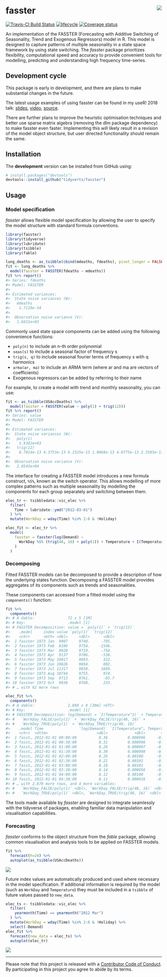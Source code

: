 <!-- README.md is generated from README.Rmd. Please edit that file -->
fasster <img src="man/figure/logo.png" align="right" />
=======================================================

[![Travis-CI Build
Status](https://travis-ci.org/tidyverts/fasster.svg?branch=master)](https://travis-ci.org/tidyverts/fasster)
[![lifecycle](https://img.shields.io/badge/lifecycle-experimental-orange.svg)](https://www.tidyverse.org/lifecycle/#experimental)
[![Coverage
status](https://codecov.io/gh/tidyverts/fasster/branch/master/graph/badge.svg)](https://codecov.io/github/tidyverts/fasster?branch=master)
<!-- [![CRAN_Status_Badge](http://www.r-pkg.org/badges/version/fasster)](https://cran.r-project.org/package=fasster) -->
<!-- [![Downloads](http://cranlogs.r-pkg.org/badges/fasster?color=brightgreen)](https://cran.r-project.org/package=fasster) -->

An implementation of the FASSTER (Forecasting with Additive Switching of
Seasonality, Trend and Exogenous Regressors) model in R. This model is
designed to capture patterns of multiple seasonality in a state space
framework by using state switching. The *fasster* package prioritizes
flexibility, computational speed and accuracy to provide convenient
tools for modelling, predicting and understanding high frequency
time-series.

Development cycle
-----------------

This package is early in development, and there are plans to make
substantial changes in the future.

The latest usage examples of using fasster can be found in my useR! 2018
talk: [slides](https://slides.mitchelloharawild.com/user2018/#1),
[video](https://www.youtube.com/watch?v=6YlboftSalY),
[source](https://github.com/mitchelloharawild/fasster_user2018).

There are further plans to improve the heuristic optimisation techniques
and better use sparse matrix algebra (removing the dlm package
dependency) to make fasster even faster. Implementing this will likely
result in a revision of the model object structure, but user directed
functionality should remain the same.

Installation
------------

<!-- The **stable** version can be installed from CRAN: -->
<!-- ```{r, eval = FALSE} -->
<!-- install.packages("fasster") -->
<!-- ``` -->
The **development** version can be installed from GitHub using:

``` r
# install.packages("devtools")
devtools::install_github("tidyverts/fasster")
```

Usage
-----

### Model specification

*fasster* allows flexible model specification by allowing the user to
specify the model structure with standard formula conventions.

``` r
library(fasster)
library(tidyverse)
library(lubridate)
library(tsibble)
library(fable)

lung_deaths <- as_tsibble(cbind(mdeaths, fdeaths), pivot_longer = FALSE)
fit <- lung_deaths %>%
  model(fasster = FASSTER(fdeaths ~ mdeaths))
fit %>% report()
#> Series: fdeaths 
#> Model: FASSTER 
#> 
#> Estimated variances:
#>  State noise variances (W):
#>   mdeaths
#>    1.7119e-34
#> 
#>  Observation noise variance (V):
#>   1.6631e+03
```

Commonly used state space components can be added using the following
convenience functions:

-   `poly(n)` to include an n-th order polynomial
-   `seas(s)` to include a seasonal factor of frequency s
-   `trig(s, q)` to include seasonal fourier terms of frequency s with q
    harmonics
-   `arma(ar, ma)` to include an ARMA term (where ar and ma are vectors
    of coefficients)
-   Exogenous regressors can be added by referring to their name

For example, to create a model with trend and monthly seasonality, you
can use:

``` r
fit <- as_tsibble(USAccDeaths) %>% 
  model(fasster = FASSTER(value ~ poly(1) + trig(12)))
fit %>% report()
#> Series: value 
#> Model: FASSTER 
#> 
#> Estimated variances:
#>  State noise variances (W):
#>   poly(1)
#>    5.9382e+03
#>   trig(12)
#>    8.7014e-13 4.3753e-13 6.1525e-13 1.0068e-13 4.0775e-13 2.3503e-13 3.1338e-13 2.2672e-13 2.7455e-13 2.5930e-13 1.0622e-13
#> 
#>  Observation noise variance (V):
#>   2.0543e+04
```

The interface for creating a FASSTER model introduces a new formula
construct, `%S%`, known as the switch operator. This allows modelling of
more complex patterns such as multiple seasonality by modelling the
components for each group separately and switching between them.

``` r
elec_tr <- tsibbledata::vic_elec %>%
  filter(
    Time < lubridate::ymd("2012-03-01")
  ) %>% 
  mutate(WorkDay = wday(Time) %in% 2:6 & !Holiday)

elec_fit <- elec_tr %>%
  model(
    fasster = fasster(log(Demand) ~ 
      WorkDay %S% (trig(48, 16) + poly(1)) + Temperature + I(Temperature^2)
    )
  )
```

### Decomposing

Fitted FASSTER models can be decomposed to provide a description of how
the underlying states function. Decomposing a FASSTER model provides
aggregates of its components such as trends and seasonalities.

These components can accessed from a fitted model using the
`components()` function:

``` r
fit %>% 
  components()
#> # A dable:               72 x 5 [1M]
#> # Key:                   .model [1]
#> # FASSTER Decomposition: value = `poly(1)` + `trig(12)`
#>    .model     index value `poly(1)` `trig(12)`
#>    <chr>      <mth> <dbl>     <dbl>      <dbl>
#>  1 fasster 1973 Jan  9007     9740.     -795. 
#>  2 fasster 1973 Feb  8106     9754.    -1546. 
#>  3 fasster 1973 Mar  8928     9719.     -758. 
#>  4 fasster 1973 Apr  9137     9706.     -536. 
#>  5 fasster 1973 May 10017     9693.      322. 
#>  6 fasster 1973 Jun 10826     9694.      802. 
#>  7 fasster 1973 Jul 11317     9830.     1669. 
#>  8 fasster 1973 Aug 10744     9755.      974. 
#>  9 fasster 1973 Sep  9713     9761.      -65.7
#> 10 fasster 1973 Oct  9938     9768.      233. 
#> # … with 62 more rows
```

``` r
elec_fit %>%
  components()
#> # A dable:               2,880 x 9 [30m] <UTC>
#> # Key:                   .model [1]
#> # FASSTER Decomposition: log(Demand) = `I(Temperature^2)` + Temperature +
#> #   `WorkDay_FALSE/poly(1)` + `WorkDay_FALSE/trig(48, 16)` +
#> #   `WorkDay_TRUE/poly(1)` + `WorkDay_TRUE/trig(48, 16)`
#>    .model Time                `log(Demand)` `I(Temperature^… Temperature
#>    <chr>  <dttm>                      <dbl>            <dbl>       <dbl>
#>  1 fasst… 2012-01-01 00:00:00          8.36         0.000996     -0.0386
#>  2 fasst… 2012-01-01 00:30:00          8.31         0.000996     -0.0386
#>  3 fasst… 2012-01-01 01:00:00          8.26         0.000997     -0.0387
#>  4 fasst… 2012-01-01 01:30:00          8.30         0.000998     -0.0387
#>  5 fasst… 2012-01-01 02:00:00          8.26         0.00100      -0.0388
#>  6 fasst… 2012-01-01 02:30:00          8.21         0.00101      -0.0391
#>  7 fasst… 2012-01-01 03:00:00          8.18         0.00101      -0.0396
#>  8 fasst… 2012-01-01 03:30:00          8.14         0.000956     -0.0360
#>  9 fasst… 2012-01-01 04:00:00          8.12         0.00100      -0.0389
#> 10 fasst… 2012-01-01 04:30:00          8.11         0.000916     -0.0328
#> # … with 2,870 more rows, and 4 more variables:
#> #   `WorkDay_FALSE/poly(1)` <dbl>, `WorkDay_FALSE/trig(48, 16)` <dbl>,
#> #   `WorkDay_TRUE/poly(1)` <dbl>, `WorkDay_TRUE/trig(48, 16)` <dbl>
```

The tools made available by *fasster* are designed to integrate
seamlessly with the tidyverse of packages, enabling familiar data
manipulation and visualisation capabilities.

### Forecasting

*fasster* conforms to the object structure from the *fable* package,
allowing common visualisation and analysis tools to be applied on
FASSTER models.

``` r
fit %>% 
  forecast(h=24) %>%
  autoplot(as_tsibble(USAccDeaths))
```

![](man/figure/forecast-1.png)

Future index values are automatically produced and used where necessary
in the model specification. If additional information is required by the
model (such as `WorkDay` and `Temperature`) they must be included in a
`tsibble` of future values passed to `new_data`.

``` r
elec_ts <- tsibbledata::vic_elec %>%
  filter(
    yearmonth(Time) == yearmonth("2012 Mar")
  ) %>% 
  mutate(WorkDay = wday(Time) %in% 2:6 & !Holiday) %>% 
  select(-Demand)
elec_fit %>% 
  forecast(new_data = elec_ts) %>% 
  autoplot(elec_tr)
```

![](man/figure/complex_fc-1.png)

------------------------------------------------------------------------

Please note that this project is released with a [Contributor Code of
Conduct](.github/CODE_OF_CONDUCT.md). By participating in this project
you agree to abide by its terms.
